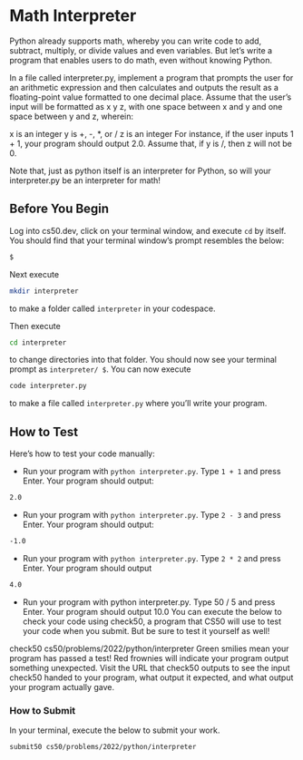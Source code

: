 # Math Interpreter

Python already supports math, whereby you can write code to add, subtract, multiply, or divide values and even variables. But let’s write a program that enables users to do math, even without knowing Python.

In a file called interpreter.py, implement a program that prompts the user for an arithmetic expression and then calculates and outputs the result as a floating-point value formatted to one decimal place. Assume that the user’s input will be formatted as x y z, with one space between x and y and one space between y and z, wherein:

x is an integer
y is +, -, *, or /
z is an integer
For instance, if the user inputs 1 + 1, your program should output 2.0. Assume that, if y is /, then z will not be 0.

Note that, just as python itself is an interpreter for Python, so will your interpreter.py be an interpreter for math!

## Before You Begin

Log into cs50.dev, click on your terminal window, and execute `cd` by itself. You should find that your terminal window’s prompt resembles the below:

```bash
$
```

Next execute

```bash
mkdir interpreter
```

to make a folder called `interpreter` in your codespace.

Then execute

```bash
cd interpreter
```

to change directories into that folder. You should now see your terminal prompt as `interpreter/ $`. You can now execute

```bash
code interpreter.py
```

to make a file called `interpreter.py` where you’ll write your program.

## How to Test

Here’s how to test your code manually:

- Run your program with `python interpreter.py`. Type `1 + 1` and press Enter. Your program should output:

```bash
2.0
```

- Run your program with `python interpreter.py`. Type `2 - 3` and press Enter. Your program should output:

```bash
-1.0
```

- Run your program with `python interpreter.py`. Type `2 * 2` and press Enter. Your program should output

```bash
4.0
```

- Run your program with python interpreter.py. Type 50 / 5 and press Enter. Your program should output
10.0
You can execute the below to check your code using check50, a program that CS50 will use to test your code when you submit. But be sure to test it yourself as well!

check50 cs50/problems/2022/python/interpreter
Green smilies mean your program has passed a test! Red frownies will indicate your program output something unexpected. Visit the URL that check50 outputs to see the input check50 handed to your program, what output it expected, and what output your program actually gave.

### How to Submit

In your terminal, execute the below to submit your work.

```bash
submit50 cs50/problems/2022/python/interpreter
```
